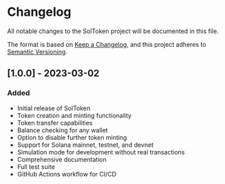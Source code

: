 # Changelog

All notable changes to the SolToken project will be documented in this file.

The format is based on [Keep a Changelog](https://keepachangelog.com/en/1.0.0/),
and this project adheres to [Semantic Versioning](https://semver.org/spec/v2.0.0.html).

## [1.0.0] - 2023-03-02

### Added
- Initial release of SolToken
- Token creation and minting functionality
- Token transfer capabilities
- Balance checking for any wallet
- Option to disable further token minting
- Support for Solana mainnet, testnet, and devnet
- Simulation mode for development without real transactions
- Comprehensive documentation
- Full test suite
- GitHub Actions workflow for CI/CD